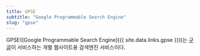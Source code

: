 ```yaml
---
title: GPSE
subtitle: "Google Programmable Search Engine"
slug: "gpse"
---
```

GPSE([Google Programmable Search Engine]({{ site.data.links.gpse }}))는 [구글](/tags/구글)이 서비스하는 개별 웹사이트용 검색엔진 서비스이다.